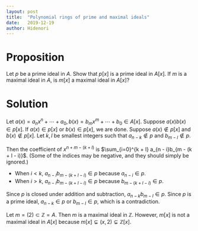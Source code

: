 ```yaml
---
layout: post
title:  "Polynomial rings of prime and maximal ideals"
date:   2019-12-19
author: Hidenori
---
```


# Proposition
Let $p$ be a prime ideal in $A$.
Show that $p[x]$ is a prime ideal in $A[x]$.
If $m$ is a maximal ideal in $A$, is $m[x]$ a maximal ideal in $A[x]$?

# Solution
Let $a(x) = a_nx^n + \cdots + a_0, b(x) = b_mx^m + \cdots + b_0 \in A[x]$.
Suppose $a(x)b(x) \in p[x]$.
If $a(x) \in p[x]$ or $b(x) \in p[x]$, we are done.
Suppose $a(x) \notin p[x]$ and $b(x) \notin p[x]$.
Let $k, l$ be smallest integers such that $a_{n - k} \notin p$ and $b_{m - l} \notin p$.

Then the coefficient of $x^{n + m - (k + l)}$ is $\sum_{i=0}^{k + l} a_{n - i}b_{m  - (k + l - i)}$.
(Some of the indices may be negative, and they should simply be ignored.)

* When $i < k$, $a_{n - i}b_{m - (k + l - i)} \in p$ because $a_{n - i} \in p$.
* When $i > k$, $a_{n - i}b_{m - (k + l - i)} \in p$ because $b_{m - (k + l - i)} \in p$.

Since $p$ is closed under addition and subtraction, $a_{n - k}b_{m - l} \in p$.
Since $p$ is a prime ideal, $a_{n - k} \in p$ or $b_{m - l} \in p$, which is a contradiction.

Let $m = (2) \subset \mathbb{Z} = A$.
Then $m$ is a maximal ideal in $\mathbb{Z}$.
However, $m[x]$ is not a maximal ideal in $A[x]$ because $m[x] \subsetneq (x, 2) \subsetneq \mathbb{Z}[x]$.
